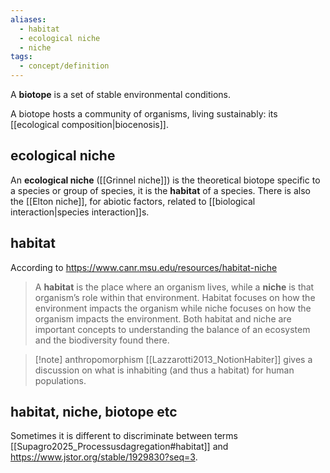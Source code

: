 ```yaml
---
aliases:
  - habitat
  - ecological niche
  - niche
tags:
  - concept/definition
---
```

A **biotope** is a set of stable environmental conditions.

A biotope hosts a community of organisms, living sustainably: its [[ecological composition|biocenosis]].
## ecological niche
An **ecological niche** ([[Grinnel niche]]) is the theoretical biotope specific to a species or group of species, it is the **habitat** of a species. There is also the [[Elton niche]], for abiotic factors, related to [[biological interaction|species interaction]]s.
## habitat
According to https://www.canr.msu.edu/resources/habitat-niche
> A **habitat** is the place where an organism lives, while a **niche** is that organism’s role within that environment. Habitat focuses on how the environment impacts the organism while niche focuses on how the organism impacts the environment. Both habitat and niche are important concepts to understanding the balance of an ecosystem and the biodiversity found there.

>[!note] anthropomorphism
>[[Lazzarotti2013_NotionHabiter]] gives a discussion on what is inhabiting (and thus a habitat) for human populations.
## habitat, niche, biotope etc
Sometimes it is different to discriminate between terms [[Supagro2025_Processusdagregation#habitat]] and https://www.jstor.org/stable/1929830?seq=3.